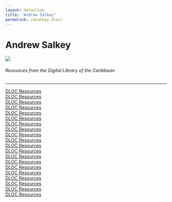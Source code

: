 ```yaml
---
layout: defaultau
title: "Andrew Salkey"
permalink: /asalkey_dloc/
---
```

<!-- partial:index.partial.html -->
<div class="content">
    <h1>Andrew Salkey</h1>
    <div class="quote">
        <div><img src="https://ichef.bbci.co.uk/images/ic/1200x675/p09mtk9t.jpg" class="logo"></div>
    </div>
    <body>
    <h6>Resources from the Digital Library of the Caribbean</h6><hr> 
        <a href="https://www.dloc.com/AA00069323/00001/downloads" target="_blank">DLOC Resources</a><br>
        <a href="https://www.dloc.com/AA00030188/00001/images" target="_blank">DLOC Resources</a><br>
        <a href="https://www.dloc.com/AA00030490/00001/images" target="_blank">DLOC Resources</a><br>
        <a href="https://www.dloc.com/AA00030478/00001/images" target="_blank">DLOC Resources</a><br>
        <a href="https://www.dloc.com/AA00030575/00001/images" target="_blank">DLOC Resources</a><br>
        <a href="https://www.dloc.com/AA00030577/00001/images" target="_blank">DLOC Resources</a><br>
        <a href="https://www.dloc.com/AA00030576/00001/images" target="_blank">DLOC Resources</a><br>  
        <a href="https://www.dloc.com/AA00030580/00001/images" target="_blank">DLOC Resources</a><br>
        <a href="https://www.dloc.com/AA00030342/00001/images" target="_blank">DLOC Resources</a><br>
        <a href="https://www.dloc.com/AA00030474/00001/images" target="_blank">DLOC Resources</a><br>
        <a href="https://www.dloc.com/AA00030588/00001/images" target="_blank">DLOC Resources</a><br>
        <a href="https://www.dloc.com/AA00030583/00001/images" target="_blank">DLOC Resources</a><br>
        <a href="https://www.dloc.com/AA00030586/00001/images" target="_blank">DLOC Resources</a><br>
        <a href="https://www.dloc.com/AA00030587/00001/images" target="_blank">DLOC Resources</a><br>
        <a href="https://www.dloc.com/AA00030696/00001/images" target="_blank">DLOC Resources</a><br>
        <a href="https://www.dloc.com/AA00030375/00001/images" target="_blank">DLOC Resources</a><br>
        <a href="https://www.dloc.com/AA00030585/00001/images" target="_blank">DLOC Resources</a><br>
        <a href="https://www.dloc.com/AA00030581/00001/images" target="_blank">DLOC Resources</a><br>
        <a href="https://www.dloc.com/AA00030579/00001/images" target="_blank">DLOC Resources</a><br>
        <a href="https://www.dloc.com/AA00030578/00001/images" target="_blank">DLOC Resources</a><br>    
    </body> 
          </div>
  <!-- partial -->
<script src='https://cdnjs.cloudflare.com/ajax/libs/jquery/3.1.1/jquery.min.js'></script><script  src="{{ site.baseurl }}/assets/js/authorscript.js"></script>